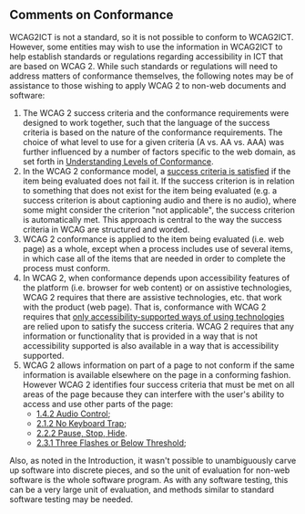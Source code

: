 Comments on Conformance
-----------------------

WCAG2ICT is not a standard, so it is not possible to conform to WCAG2ICT. However, some entities may wish to use the information in WCAG2ICT to help establish standards or regulations regarding accessibility in ICT that are based on WCAG 2. While such standards or regulations will need to address matters of conformance themselves, the following notes may be of assistance to those wishing to apply WCAG 2 to non-web documents and software:

1.  The WCAG 2 success criteria and the conformance requirements were designed to work together, such that the language of the success criteria is based on the nature of the conformance requirements. The choice of what level to use for a given criteria (A vs. AA vs. AAA) was further influenced by a number of factors specific to the web domain, as set forth in [Understanding Levels of Conformance](http://www.w3.org/WAI/WCAG22/Understanding/conformance#levels).
2.  In the WCAG 2 conformance model, a [success criteria is satisfied](#dfn-satisfies) if the item being evaluated does not fail it. If the success criterion is in relation to something that does not exist for the item being evaluated (e.g. a success criterion is about captioning audio and there is no audio), where some might consider the criterion "not applicable", the success criterion is automatically met. This approach is central to the way the success criteria in WCAG are structured and worded.
3.  WCAG 2 conformance is applied to the item being evaluated (i.e. web page) as a whole, except when a process includes use of several items, in which case all of the items that are needed in order to complete the process must conform.
4.  In WCAG 2, when conformance depends upon accessibility features of the platform (i.e. browser for web content) or on assistive technologies, WCAG 2 requires that there are assistive technologies, etc. that work with the product (web page).  That is, conformance with WCAG 2 requires that [only accessibility-supported ways of using technologies](https://www.w3.org/TR/WCAG22/#cc4) are relied upon to satisfy the success criteria.  WCAG 2 requires that any information or functionality that is provided in a way that is not accessibility supported is also available in a way that is accessibility supported.
5.  WCAG 2 allows information on part of a page to not conform if the same information is available elsewhere on the page in a conforming fashion. However WCAG 2 identifies four success criteria that must be met on all areas of the page because they can interfere with the user's ability to access and use other parts of the page:
    *   [1.4.2 Audio Control](http://www.w3.org/TR/WCAG22/#audio-control);
    *   [2.1.2 No Keyboard Trap](http://www.w3.org/TR/WCAG22/#no-keyboard-trap);
    *   [2.2.2 Pause, Stop, Hide](http://www.w3.org/TR/WCAG22/#pause-stop-hide).
    *   [2.3.1 Three Flashes or Below Threshold](http://www.w3.org/TR/WCAG22/#three-flashes-or-below-threshold);

Also, as noted in the Introduction, it wasn't possible to unambiguously carve up software into discrete pieces, and so the unit of evaluation for non-web software is the whole software program.  As with any software testing, this can be a very large unit of evaluation, and methods similar to standard software testing may be needed.

